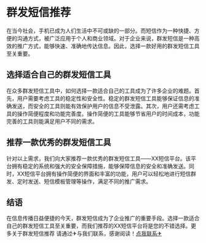 # 群发短信推荐

在当今社会，手机已成为人们生活中不可或缺的一部分。而短信作为一种快捷、方便的沟通方式，被广泛应用于个人和商业领域。对于企业来说，群发短信是一种高效的推广方式，能够快速、准确地传达信息。因此，选择一款好用的群发短信工具至关重要。

## 选择适合自己的群发短信工具

在众多群发短信工具中，如何选择一款适合自己的工具成为了许多企业的难题。首先，用户需要考虑工具的稳定性和安全性。稳定的群发短信工具能够保证信息的准确发送，而安全的工具则能有效保护用户的信息不受泄露。其次，用户还需考虑工具的操作简便程度和功能完善度。操作简便的工具能够节省用户的时间成本，功能完善的工具则能满足用户不同的需求。

## 推荐一款优秀的群发短信工具

针对以上需求，我们向大家推荐一款优秀的群发短信工具——XX短信平台。该平台拥有稳定的系统和强大的安全保障措施，能够保障信息的安全和准确发送。同时，XX短信平台拥有操作简便的界面和丰富的功能，用户可以轻松地进行短信群发、定时发送、短信模板管理等操作，满足不同的推广需求。

## 结语

在信息传播日益便捷的今天，群发短信成为了企业推广的重要手段。选择一款适合自己的群发短信工具至关重要，而我们推荐的XX短信平台将是您的不错选择。更多关于群发短信推荐 请通过✈与我们联系，感谢阅读！[点我联系✈](https://faq.G208.com)